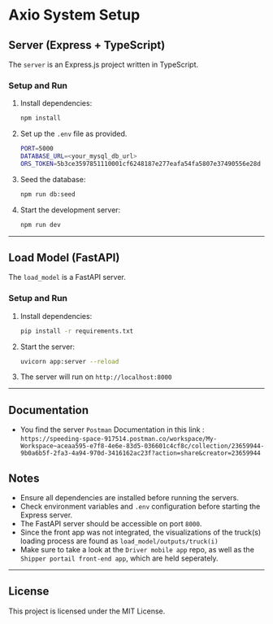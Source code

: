 # Axio System Setup

## Server (Express + TypeScript)

The `server` is an Express.js project written in TypeScript.

### Setup and Run

1. Install dependencies:
   ```sh
   npm install
   ```

2. Set up the `.env` file as provided.
   ```sh
   PORT=5000
   DATABASE_URL=<your_mysql_db_url>
   ORS_TOKEN=5b3ce3597851110001cf6248187e277eafa54fa5807e37490556e28d

4. Seed the database:
   ```sh
   npm run db:seed
   ```

5. Start the development server:
   ```sh
   npm run dev
   ```

---

## Load Model (FastAPI)

The `load_model` is a FastAPI server.

### Setup and Run

1. Install dependencies:
   ```sh
   pip install -r requirements.txt
   ```

2. Start the server:
   ```sh
   uvicorn app:server --reload
   ```

3. The server will run on `http://localhost:8000`

---

## Documentation

-  You find the server ```Postman``` Documentation in this link : ```https://speeding-space-917514.postman.co/workspace/My-Workspace~aceaa595-e7f8-4e6e-83d5-036601c4cf8c/collection/23659944-9b0a6b5f-2fa3-4a94-970d-3416162ac23f?action=share&creator=23659944```

## Notes

- Ensure all dependencies are installed before running the servers.
- Check environment variables and `.env` configuration before starting the Express server.
- The FastAPI server should be accessible on port `8000`.
- Since the front app was not integrated, the visualizations of the truck(s) loading process are found as ```load_model/outputs/truck(i)```
- Make sure to take a look at the ```Driver mobile app``` repo, as well as the ```Shipper portail front-end app```, which are held seperately. 

---

## License

This project is licensed under the MIT License.

